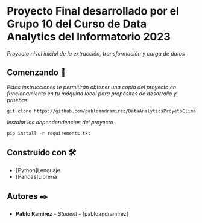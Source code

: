 # Proyecto Final desarrollado por el Grupo 10 del Curso de Data Analytics del Informatorio 2023

_Proyecto nivel inicial de la extracción, transformación y carga de datos_

## Comenzando 🚀

_Estas instrucciones te permitirán obtener una copia del proyecto en funcionamiento en tu máquina local para propósitos de desarrollo 
y pruebas_

```
git clone https://github.com/pabloandramirez/DataAnalyticsProyetoClima
```

_Instalar las dependendencias del proyecto_

```
pip install -r requirements.txt
```

## Construido con 🛠️

* [Python]Lenguaje
* [Pandas]Libreria


## Autores ✒️

* **Pablo Ramirez** - *Student* - [pabloandramirez]
